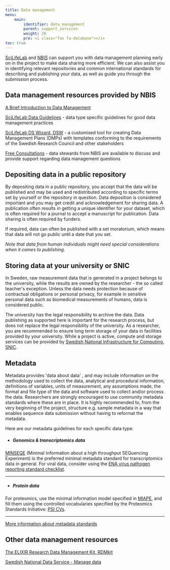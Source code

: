 ```yaml
---
title: Data management
menu:
    main:
        identifier: data_management
        parent: support_services
        weight: 20
        pre: <i class="fas fa-database"></i>
toc: true
---
```


[SciLifeLab](https://www.scilifelab.se) and [NBIS](http://www.nbis.se/) can support you with data management planning early on in the project to make data sharing more efficient.
We can also assist you in identifying relevant repositories and common international standards for describing and publishing your data, as well as guide you through the submission process.

## Data management resources provided by NBIS

[A Brief Introduction to Data Management](https://www.nbis.se/infrastructure/data-management/dm-introduction.html)

[SciLifeLab Data Guidelines](https://scilifelab-data-guidelines.readthedocs.io/en/latest/docs/index.html) - data type specific guidelines for good data management practices

[SciLifeLab DS Wizard, DSW](http://dsw.scilifelab.se/) - a customised tool for creating Data Management Plans (DMPs) with templates conforming to the requirements of the Swedish Research Council and other stakeholders

[Free Consultations](https://nbis.se/support/supportform/index.php?form=consultation) - data stewards from NBIS are available to discuss and provide support regarding data management questions

## Depositing data in a public repository

By depositing data in a public repository, you accept that the data will be published and may be used and redistributed according to specific terms set by yourself or the repository in question. Data deposition is considered important and you may get credit and acknowledgement for sharing data. A publication often results in getting a unique identifier for your dataset, which is often required for a journal to accept a manuscript for publication. Data sharing is often required by funders.

If required, data can often be published with a set moratorium, which means that data will not go public until a date that you set.

_Note that data from human individuals might need special considerations when it comes to publishing._

## Storing data at your university or SNIC

In Sweden, raw measurement data that is generated in a project belongs to the university, while the results are owned by the researcher - the so called teacher's exception. Unless the data needs protection because of contractual obligations or personal privacy, for example in sensitive personal data such as biomedical measurements of humans, data is considered public.

The university has the legal responsibility to archive the data. Data publishing as supported here is important for the research process, but does not replace the legal responsibility of the university. As a researcher, you are recommended to ensure long term storage of your data in facilities provided by your university. While a project is active, compute and storage services can be provided by [Swedish National Infrastructure for Computing, SNIC](https://snic.se).

## Metadata

Metadata provides 'data about data' , and may include information on the methodology used to collect the data, analytical and procedural information, definitions of variables, units of measurement, any assumptions made, the format and file type of the data and software used to collect and/or process the data. Researchers are strongly encouraged to use community metadata standards where these are in place. It is highly recommended to, from the very beginning of the project, structure e.g. sample metadata in a way that enables sequence data submission  without having to reformat the metadata.

Here are our metadata guidelines for each specific data type:

* ##### Genomics & transcriptomics data

[MINSEQE](https://doi.org/10.25504/FAIRsharing.a55z32) (Minimal Information about a high throughput SEQuencing Experiment) is the preferred minimal metadata standard for transcriptomics data in general. For viral data, consider using the [ENA virus pathogen reporting standard checklist](https://www.ebi.ac.uk/ena/data/view/ERC000033).

***

* ##### Protein data

For proteomics, use the minimal information model specified in [MIAPE](https://doi.org/10.25504/FAIRsharing.8vv5fc), and fill them using the controlled vocabularies specified by the Proteomics Standards Initiative: [PSI CVs](https://doi.org/10.25504/FAIRsharing.sxh2dp).

***

[More information about metadata standards](https://scilifelab-data-guidelines.readthedocs.io/en/latest/docs/covid-19/index.html#guidelines-about-repositories-data-formats-and-metadata-standards)

## Other data management resources

[The ELIXIR Research Data Management Kit, RDMkit](https://rdmkit.elixir-europe.org)

[Swedish National Data Service - Manage data](https://snd.gu.se/en/manage-data)
